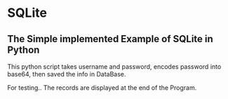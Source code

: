 # SQLite
## The Simple implemented Example of SQLite in Python

This python script takes username and password,
encodes password into base64,
then saved the info in DataBase.

For testing.. The records are displayed at the end of the Program. 

